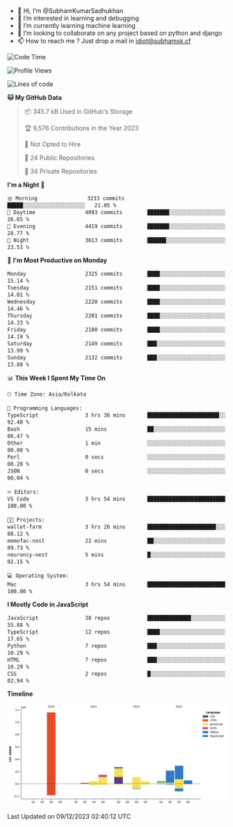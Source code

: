 - 👋 Hi, I’m @SubhamKumarSadhukhan
- 👀 I’m interested in learning and debugging
- 🌱 I’m currently learning machine learning
- 💞️ I’m looking to collaborate on any project based on python and django
- 📫 How to reach me ?
      Just drop a mail in idiot@subhamsk.cf

<!---
SubhamKumarSadhukhan/SubhamKumarSadhukhan is a ✨ special ✨ repository because its `README.md` (this file) appears on your GitHub profile.
You can click the Preview link to take a look at your changes.
--->


<!--START_SECTION:waka-->
![Code Time](http://img.shields.io/badge/Code%20Time-1%2C759%20hrs%2037%20mins-blue)

![Profile Views](http://img.shields.io/badge/Profile%20Views-0-blue)

![Lines of code](https://img.shields.io/badge/From%20Hello%20World%20I%27ve%20Written-2.4%20million%20lines%20of%20code-blue)

**🐱 My GitHub Data** 

> 📦 345.7 kB Used in GitHub's Storage 
 > 
> 🏆 9,576 Contributions in the Year 2023
 > 
> 🚫 Not Opted to Hire
 > 
> 📜 24 Public Repositories 
 > 
> 🔑 34 Private Repositories 
 > 
**I'm a Night 🦉** 

```text
🌞 Morning                3233 commits        █████░░░░░░░░░░░░░░░░░░░░   21.05 % 
🌆 Daytime                4093 commits        ███████░░░░░░░░░░░░░░░░░░   26.65 % 
🌃 Evening                4419 commits        ███████░░░░░░░░░░░░░░░░░░   28.77 % 
🌙 Night                  3613 commits        ██████░░░░░░░░░░░░░░░░░░░   23.53 % 
```
📅 **I'm Most Productive on Monday** 

```text
Monday                   2325 commits        ████░░░░░░░░░░░░░░░░░░░░░   15.14 % 
Tuesday                  2151 commits        ████░░░░░░░░░░░░░░░░░░░░░   14.01 % 
Wednesday                2220 commits        ████░░░░░░░░░░░░░░░░░░░░░   14.46 % 
Thursday                 2201 commits        ████░░░░░░░░░░░░░░░░░░░░░   14.33 % 
Friday                   2180 commits        ████░░░░░░░░░░░░░░░░░░░░░   14.19 % 
Saturday                 2149 commits        ███░░░░░░░░░░░░░░░░░░░░░░   13.99 % 
Sunday                   2132 commits        ███░░░░░░░░░░░░░░░░░░░░░░   13.88 % 
```


📊 **This Week I Spent My Time On** 

```text
🕑︎ Time Zone: Asia/Kolkata

💬 Programming Languages: 
TypeScript               3 hrs 36 mins       ███████████████████████░░   92.40 % 
Bash                     15 mins             ██░░░░░░░░░░░░░░░░░░░░░░░   06.47 % 
Other                    1 min               ░░░░░░░░░░░░░░░░░░░░░░░░░   00.80 % 
Perl                     0 secs              ░░░░░░░░░░░░░░░░░░░░░░░░░   00.28 % 
JSON                     0 secs              ░░░░░░░░░░░░░░░░░░░░░░░░░   00.04 % 

🔥 Editors: 
VS Code                  3 hrs 54 mins       █████████████████████████   100.00 % 

🐱‍💻 Projects: 
wallet-farm              3 hrs 26 mins       ██████████████████████░░░   88.12 % 
memofac-nest             22 mins             ██░░░░░░░░░░░░░░░░░░░░░░░   09.73 % 
neuroncy-nest            5 mins              █░░░░░░░░░░░░░░░░░░░░░░░░   02.15 % 

💻 Operating System: 
Mac                      3 hrs 54 mins       █████████████████████████   100.00 % 
```

**I Mostly Code in JavaScript** 

```text
JavaScript               38 repos            ██████████████░░░░░░░░░░░   55.88 % 
TypeScript               12 repos            ████░░░░░░░░░░░░░░░░░░░░░   17.65 % 
Python                   7 repos             ███░░░░░░░░░░░░░░░░░░░░░░   10.29 % 
HTML                     7 repos             ███░░░░░░░░░░░░░░░░░░░░░░   10.29 % 
CSS                      2 repos             █░░░░░░░░░░░░░░░░░░░░░░░░   02.94 % 
```



**Timeline**

![Lines of Code chart](https://raw.githubusercontent.com/SubhamKumarSadhukhan/SubhamKumarSadhukhan/main/assets/bar_graph.png)


 Last Updated on 09/12/2023 02:40:12 UTC
<!--END_SECTION:waka-->
